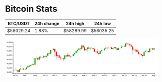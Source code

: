 # Bitcoin Stats

BTC/USDT|24h change|24h high|24h low|
|---|---|---|---|
|$58029.24|1.88%|$58289.99|$56035.25|

<img src="./chart.svg">
